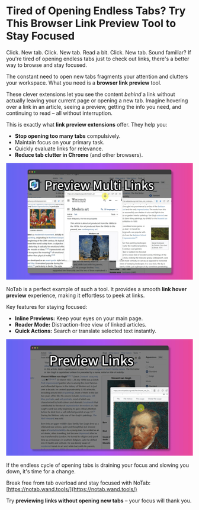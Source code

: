 # Tired of Opening Endless Tabs? Try This Browser Link Preview Tool to Stay Focused

Click. New tab. Click. New tab. Read a bit. Click. New tab. Sound familiar? If you're tired of opening endless tabs just to check out links, there's a better way to browse and stay focused.

The constant need to open new tabs fragments your attention and clutters your workspace. What you need is a **browser link preview** tool.

These clever extensions let you see the content *behind* a link without actually leaving your current page or opening a new tab. Imagine hovering over a link in an article, seeing a preview, getting the info you need, and continuing to read – all without interruption.

This is exactly what **link preview extensions** offer. They help you:
*   **Stop opening too many tabs** compulsively.
*   Maintain focus on your primary task.
*   Quickly evaluate links for relevance.
*   **Reduce tab clutter in Chrome** (and other browsers).

![Previewing link without opening tab](../images/notab1.png)

NoTab is a perfect example of such a tool. It provides a smooth **link hover preview** experience, making it effortless to peek at links.

Key features for staying focused:
*   **Inline Previews:** Keep your eyes on your main page.
*   **Reader Mode:** Distraction-free view of linked articles.
*   **Quick Actions:** Search or translate selected text instantly.

![NoTab's focus-enhancing features](../images/notab2.png)

If the endless cycle of opening tabs is draining your focus and slowing you down, it's time for a change.

Break free from tab overload and stay focused with NoTab: [https://notab.wand.tools/](https://notab.wand.tools/)

Try **previewing links without opening new tabs** – your focus will thank you.
